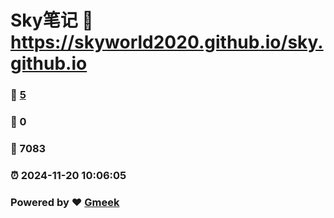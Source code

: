 # Sky笔记 :link: https://skyworld2020.github.io/sky.github.io 
### :page_facing_up: [5](https://skyworld2020.github.io/sky.github.io/tag.html) 
### :speech_balloon: 0 
### :hibiscus: 7083 
### :alarm_clock: 2024-11-20 10:06:05 
### Powered by :heart: [Gmeek](https://github.com/Meekdai/Gmeek)
